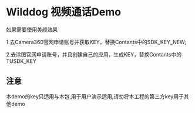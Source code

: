 # Wilddog 视频通话Demo

如果需要使用美颜效果

1.去Camera360官网申请账号并获取KEY，替换Contants中的SDK_KEY_NEW;

2.去涂图官网申请账号，并且创建自己的应用，生成KEY，替换Contants中的TUSDK_KEY

## 注意
本demo的key只适用与本包,用于用户演示适用,请勿将本工程的第三方key用于其他demo